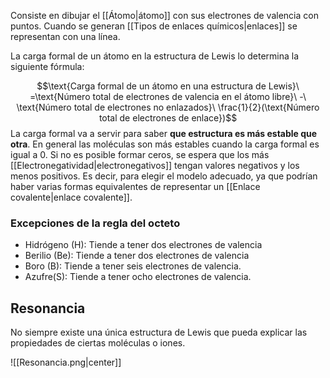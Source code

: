 
Consiste en dibujar el [[Átomo|átomo]] con sus electrones de valencia con puntos. Cuando se generan [[Tipos de enlaces químicos|enlaces]] se representan con una línea. 

La carga formal de un átomo en la estructura de Lewis lo determina la siguiente fórmula: 

$$\text{Carga formal de un átomo en una estructura de Lewis}\ =\text{Número total de electrones de valencia en el átomo libre}\ -\ \text{Número total de electrones no enlazados}\ \frac{1}{2}(\text{Número total de electrones de enlace})$$ 
La carga formal va a servir para saber **que estructura es más estable que otra**. En general las moléculas son más estables cuando la carga formal es igual a 0. Si no es posible formar ceros, se espera que los más [[Electronegatividad|electronegativos]] tengan valores negativos y los menos positivos.  Es decir, para elegir el modelo adecuado, ya que podrían haber varias formas equivalentes de representar un [[Enlace covalente|enlace covalente]].  

### Excepciones de la regla del octeto 

- Hidrógeno (H): Tiende a tener dos electrones de valencia
- Berilio (Be): Tiende a tener dos electrones de valencia
- Boro (B): Tiende a tener seis electrones de valencia.
- Azufre(S): Tiende a tener ocho electrones de valencia. 

## Resonancia 

No siempre existe una única estructura de Lewis que pueda explicar las propiedades de ciertas moléculas o iones. 

![[Resonancia.png|center]]